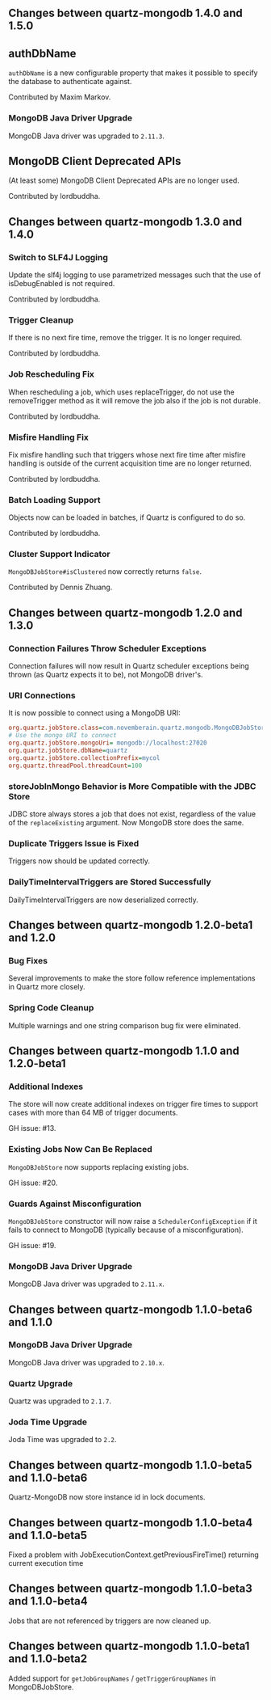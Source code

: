 ## Changes between quartz-mongodb 1.4.0 and 1.5.0

## authDbName

`authDbName` is a new configurable property that makes
it possible to specify the database to authenticate
against.

Contributed by Maxim Markov.

### MongoDB Java Driver Upgrade

MongoDB Java driver was upgraded to `2.11.3`.

## MongoDB Client Deprecated APIs

(At least some) MongoDB Client Deprecated APIs are no longer used.

Contributed by lordbuddha.


## Changes between quartz-mongodb 1.3.0 and 1.4.0

### Switch to SLF4J Logging

Update the slf4j logging to use parametrized messages such that the
use of isDebugEnabled is not required.

Contributed by lordbuddha.

### Trigger Cleanup

If there is no next fire time, remove the trigger.  It is no longer
required.

Contributed by lordbuddha.

### Job Rescheduling Fix

When rescheduling a job, which uses replaceTrigger, do not use the
removeTrigger method as it will remove the job also if the job is not
durable.

Contributed by lordbuddha.

### Misfire Handling Fix

Fix misfire handling such that triggers whose next fire time after
misfire handling is outside of the current acquisition time are no
longer returned.

Contributed by lordbuddha.

### Batch Loading Support

Objects now can be loaded in batches, if Quartz is configured to do so.

Contributed by lordbuddha.

### Cluster Support Indicator

`MongoDBJobStore#isClustered` now correctly returns `false`.

Contributed by Dennis Zhuang.


## Changes between quartz-mongodb 1.2.0 and 1.3.0

### Connection Failures Throw Scheduler Exceptions

Connection failures will now result in Quartz scheduler exceptions
being thrown (as Quartz expects it to be), not MongoDB driver's.

### URI Connections

It is now possible to connect using a MongoDB URI:

``` ini
org.quartz.jobStore.class=com.novemberain.quartz.mongodb.MongoDBJobStore
# Use the mongo URI to connect
org.quartz.jobStore.mongoUri= mongodb://localhost:27020
org.quartz.jobStore.dbName=quartz
org.quartz.jobStore.collectionPrefix=mycol
org.quartz.threadPool.threadCount=100
```

### storeJobInMongo Behavior is More Compatible with the JDBC Store

JDBC store always stores a job that does not exist, regardless of the value of
the `replaceExisting` argument. Now MongoDB store does the same.

### Duplicate Triggers Issue is Fixed

Triggers now should be updated correctly.

### DailyTimeIntervalTriggers are Stored Successfully

DailyTimeIntervalTriggers are now deserialized correctly.



## Changes between quartz-mongodb 1.2.0-beta1 and 1.2.0

### Bug Fixes

Several improvements to make the store follow reference implementations
in Quartz more closely.

### Spring Code Cleanup

Multiple warnings and one string comparison bug fix were eliminated.


## Changes between quartz-mongodb 1.1.0 and 1.2.0-beta1

### Additional Indexes

The store will now create additional indexes on trigger fire times
to support cases with more than 64 MB of trigger documents.

GH issue: #13.


### Existing Jobs Now Can Be Replaced

`MongoDBJobStore` now supports replacing existing jobs.

GH issue: #20.

### Guards Against Misconfiguration

`MongoDBJobStore` constructor will now raise a `SchedulerConfigException`
if it fails to connect to MongoDB (typically because of a misconfiguration).

GH issue: #19.

### MongoDB Java Driver Upgrade

MongoDB Java driver was upgraded to `2.11.x`.


## Changes between quartz-mongodb 1.1.0-beta6 and 1.1.0

### MongoDB Java Driver Upgrade

MongoDB Java driver was upgraded to `2.10.x`.

### Quartz Upgrade

Quartz was upgraded to `2.1.7`.

### Joda Time Upgrade

Joda Time was upgraded to `2.2`.


## Changes between quartz-mongodb 1.1.0-beta5 and 1.1.0-beta6

Quartz-MongoDB now store instance id in lock documents.


## Changes between quartz-mongodb 1.1.0-beta4 and 1.1.0-beta5

Fixed a problem with JobExecutionContext.getPreviousFireTime() returning current execution time


## Changes between quartz-mongodb 1.1.0-beta3 and 1.1.0-beta4

Jobs that are not referenced by triggers are now cleaned up.


## Changes between quartz-mongodb 1.1.0-beta1 and 1.1.0-beta2

Added support for `getJobGroupNames` / `getTriggerGroupNames` in MongoDBJobStore.
